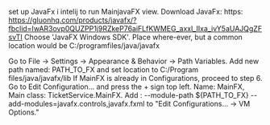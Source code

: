 set up JavaFx i intelij to run MainjavaFX view.
Download JavaFx: https: https://gluonhq.com/products/javafx/?fbclid=IwAR3ovp0QUZPP1j9RZkeP76aiFLfKWMEG_axxl_IIxa_ivY5aUAJQgZFsvTI
Choose 'JavaFX Windows SDK'.
Place where-ever, but a common location would be C:/programfiles/java/javafx

Go to File -> Settings -> Appearance & Behavior -> Path Variables. Add new path named: PATH_TO_FX and set location to C:/Program files/java/javafx/lib
If MainFX is already in Configurations, proceed to step 6.
Go to Edit Configuration... and press the + sign top left. Name: MainFX, Main class: TicketService.MainFX.
 Add : --module-path ${PATH_TO_FX} --add-modules=javafx.controls,javafx.fxml    to "Edit Configurations... -> VM Options."
